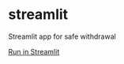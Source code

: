 # streamlit
Streamlit app for safe withdrawal

[Run in Streamlit](https://share.streamlit.io/druce/streamlit/main/swr.py)
